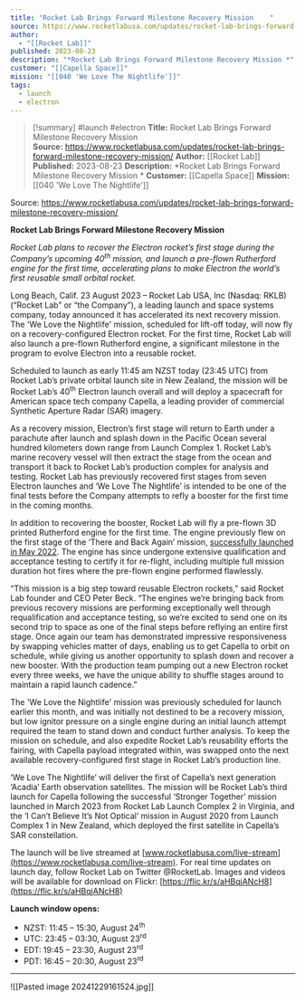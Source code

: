 ```yaml
---
title: "Rocket Lab Brings Forward Milestone Recovery Mission    "
source: https://www.rocketlabusa.com/updates/rocket-lab-brings-forward-milestone-recovery-mission/
author:
  - "[[Rocket Lab]]"
published: 2023-08-23
description: "*Rocket Lab Brings Forward Milestone Recovery Mission *"
customer: "[[Capella Space]]"
mission: "[[040 'We Love The Nightlife']]"
tags:
  - launch
  - electron
---
```

>[!summary]
#launch #electron
**Title:** Rocket Lab Brings Forward Milestone Recovery Mission    
**Source:** https://www.rocketlabusa.com/updates/rocket-lab-brings-forward-milestone-recovery-mission/
**Author:** [[Rocket Lab]]
**Published:** 2023-08-23
**Description:** *Rocket Lab Brings Forward Milestone Recovery Mission *
**Customer:** [[Capella Space]]
**Mission:** [[040 'We Love The Nightlife']]

Source: https://www.rocketlabusa.com/updates/rocket-lab-brings-forward-milestone-recovery-mission/

**Rocket Lab Brings Forward Milestone Recovery Mission**   

*Rocket Lab plans to recover the Electron rocket’s first stage during the Company’s upcoming 40<sup>th</sup> mission, and launch a pre-flown Rutherford engine for the first time, accelerating plans to make Electron the world’s first reusable small orbital rocket.*

Long Beach, Calif. 23 August 2023 – Rocket Lab USA, Inc (Nasdaq: RKLB) (“Rocket Lab” or “the Company”), a leading launch and space systems company, today announced it has accelerated its next recovery mission. The 'We Love the Nightlife' mission, scheduled for lift-off today, will now fly on a recovery-configured Electron rocket. For the first time, Rocket Lab will also launch a pre-flown Rutherford engine, a significant milestone in the program to evolve Electron into a reusable rocket.

Scheduled to launch as early 11:45 am NZST today (23:45 UTC) from Rocket Lab’s private orbital launch site in New Zealand, the mission will be Rocket Lab’s 40<sup>th</sup> Electron launch overall and will deploy a spacecraft for American space tech company Capella, a leading provider of commercial Synthetic Aperture Radar (SAR) imagery.

As a recovery mission, Electron’s first stage will return to Earth under a parachute after launch and splash down in the Pacific Ocean several hundred kilometers down range from Launch Complex 1. Rocket Lab’s marine recovery vessel will then extract the stage from the ocean and transport it back to Rocket Lab’s production complex for analysis and testing. Rocket Lab has previously recovered first stages from seven Electron launches and ‘We Love The Nightlife’ is intended to be one of the final tests before the Company attempts to refly a booster for the first time in the coming months.

In addition to recovering the booster, Rocket Lab will fly a pre-flown 3D printed Rutherford engine for the first time. The engine previously flew on the first stage of the ‘There and Back Again’ mission, [successfully launched in May 2022](https://www.youtube.com/live/6nODVPGHQcc?feature=share). The engine has since undergone extensive qualification and acceptance testing to certify it for re-flight, including multiple full mission duration hot fires where the pre-flown engine performed flawlessly.

“This mission is a big step toward reusable Electron rockets,” said Rocket Lab founder and CEO Peter Beck. “The engines we’re bringing back from previous recovery missions are performing exceptionally well through requalification and acceptance testing, so we’re excited to send one on its second trip to space as one of the final steps before reflying an entire first stage. Once again our team has demonstrated impressive responsiveness by swapping vehicles matter of days, enabling us to get Capella to orbit on schedule, while giving us another opportunity to splash down and recover a new booster. With the production team pumping out a new Electron rocket every three weeks, we have the unique ability to shuffle stages around to maintain a rapid launch cadence.”

The 'We Love the Nightlife' mission was previously scheduled for launch earlier this month, and was initially not destined to be a recovery mission, but low ignitor pressure on a single engine during an initial launch attempt required the team to stand down and conduct further analysis. To keep the mission on schedule, and also expedite Rocket Lab’s reusability efforts the fairing, with Capella payload integrated within, was swapped onto the next available recovery-configured first stage in Rocket Lab’s production line.  

‘We Love The Nightlife’ will deliver the first of Capella’s next generation ‘Acadia’ Earth observation satellites. The mission will be Rocket Lab’s third launch for Capella following the successful ‘Stronger Together’ mission launched in March 2023 from Rocket Lab Launch Complex 2 in Virginia, and the ‘I Can’t Believe It’s Not Optical’ mission in August 2020 from Launch Complex 1 in New Zealand, which deployed the first satellite in Capella’s SAR constellation.

The launch will be live streamed at [www.rocketlabusa.com/live-stream](https://www.rocketlabusa.com/live-stream). For real time updates on launch day, follow Rocket Lab on Twitter @RocketLab. Images and videos will be available for download on Flickr: [https://flic.kr/s/aHBqjANcH8](https://flic.kr/s/aHBqjANcH8)

**Launch window opens:**

- NZST: 11:45 – 15:30, August 24<sup>th</sup>
- UTC: 23:45 – 03:30, August 23<sup>rd</sup>
- EDT: 19:45 – 23:30, August 23<sup>rd</sup>
- PDT: 16:45 – 20:30, August 23<sup>rd</sup>

---

![[Pasted image 20241229161524.jpg]]